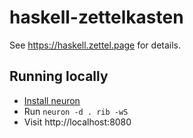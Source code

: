 # haskell-zettelkasten

See <https://haskell.zettel.page> for details.

## Running locally

* [Install neuron](https://neuron.srid.ca/2011501.html)
* Run `neuron -d . rib -wS`
* Visit http://localhost:8080
